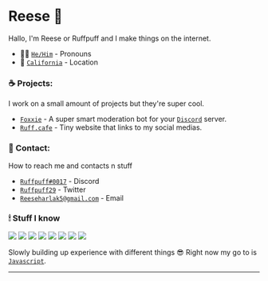 # Reese 🦊 <img src="https://komarev.com/ghpvc/?username=ruffpuff1" alt="" align="center" />

Hallo, I'm Reese or Ruffpuff and I make things on the internet.
- 👨‍💻 [`He/Him`] - Pronouns
- 🌅 [`California`] - Location

### ☕️ Projects:
I work on a small amount of projects but they're super cool.

- [`Foxxie`] - A super smart moderation bot for your [`Discord`] server.
- [`Ruff.cafe`] - Tiny website that links to my social medias.

### 🌃 Contact: 
How to reach me and contacts n stuff

- [`Ruffpuff#0017`] - Discord
- [`Ruffpuff29`] - Twitter
- [`Reeseharlak5@gmail.com`] - Email

### 🕯 Stuff I know

[![](https://img.shields.io/badge/javascript%20-100e02?style=for-the-badge&logo=javascript)](https://www.javascript.com)
[![](https://img.shields.io/badge/typescript%20-100e02?style=for-the-badge&logo=typescript)](https://www.typescriptlang.org)
[![](https://img.shields.io/badge/html5%20-100e02?style=for-the-badge&logo=html5)](https://html.spec.whatwg.org/multipage)
[![](https://img.shields.io/badge/css3%20-100e02?style=for-the-badge&logo=css3&logoColor=blue)](https://www.w3.org/Style/CSS/Overview.en.html)
[![](https://img.shields.io/badge/node.js%20-100e02?style=for-the-badge&logo=node.js)](https://nodejs.org)
[![](https://img.shields.io/badge/eslint%20-100e02?style=for-the-badge&logo=eslint&logoColor=purple)](https://eslint.org)
[![](https://img.shields.io/badge/mongodb%20-100e02?style=for-the-badge&logo=mongodb)](https://www.mongodb.com)
[![](https://img.shields.io/badge/-discord.js-100e02?logo=discord&style=for-the-badge)](https://discord.js.org)

Slowly building up experience with different things 😎 Right now my go to is [`Javascript`].
<br/>

---

<!----------------- LINKS --------------->

[`@selpuku`]: https://www.instagram.com/p/CPudKjcLzD-/
[`Foxxie`]: https://github.com/FoxxieBot/Foxxie
[`Discord`]: https://discord.com
[`Ruffpuff#0017`]: https://ruff.cafe.com
[`Ruffpuff29`]: https://twitter.com/ruffpuff29
[`Ruff.cafe`]: https://ruff.cafe
[`Reeseharlak5@gmail.com`]: mailto:Reeseharlak5@gmail.com
[`Javascript`]: https://www.javascript.com 
[`California`]: https://www.google.com/maps/place/California/@37.1838649,-123.8091783,6z/data=!3m1!4b1!4m5!3m4!1s0x808fb9fe5f285e3d:0x8b5109a227086f55!8m2!3d36.778261!4d-119.4179324
[`He/Him`]: https://pronoun.is/he
